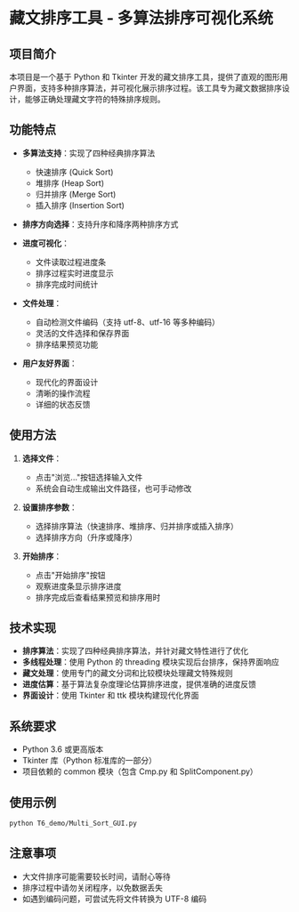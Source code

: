 # 藏文排序工具 - 多算法排序可视化系统

## 项目简介

本项目是一个基于 Python 和 Tkinter 开发的藏文排序工具，提供了直观的图形用户界面，支持多种排序算法，并可视化展示排序过程。该工具专为藏文数据排序设计，能够正确处理藏文字符的特殊排序规则。

## 功能特点

- **多算法支持**：实现了四种经典排序算法
  - 快速排序 (Quick Sort)
  - 堆排序 (Heap Sort)
  - 归并排序 (Merge Sort)
  - 插入排序 (Insertion Sort)

- **排序方向选择**：支持升序和降序两种排序方式

- **进度可视化**：
  - 文件读取过程进度条
  - 排序过程实时进度显示
  - 排序完成时间统计

- **文件处理**：
  - 自动检测文件编码（支持 utf-8、utf-16 等多种编码）
  - 灵活的文件选择和保存界面
  - 排序结果预览功能

- **用户友好界面**：
  - 现代化的界面设计
  - 清晰的操作流程
  - 详细的状态反馈

## 使用方法

1. **选择文件**：
   - 点击"浏览..."按钮选择输入文件
   - 系统会自动生成输出文件路径，也可手动修改

2. **设置排序参数**：
   - 选择排序算法（快速排序、堆排序、归并排序或插入排序）
   - 选择排序方向（升序或降序）

3. **开始排序**：
   - 点击"开始排序"按钮
   - 观察进度条显示排序进度
   - 排序完成后查看结果预览和排序用时

## 技术实现

- **排序算法**：实现了四种经典排序算法，并针对藏文特性进行了优化
- **多线程处理**：使用 Python 的 threading 模块实现后台排序，保持界面响应
- **藏文处理**：使用专门的藏文分词和比较模块处理藏文特殊规则
- **进度估算**：基于算法复杂度理论估算排序进度，提供准确的进度反馈
- **界面设计**：使用 Tkinter 和 ttk 模块构建现代化界面

## 系统要求

- Python 3.6 或更高版本
- Tkinter 库（Python 标准库的一部分）
- 项目依赖的 common 模块（包含 Cmp.py 和 SplitComponent.py）

## 使用示例

```bash
python T6_demo/Multi_Sort_GUI.py
```

## 注意事项

- 大文件排序可能需要较长时间，请耐心等待
- 排序过程中请勿关闭程序，以免数据丢失
- 如遇到编码问题，可尝试先将文件转换为 UTF-8 编码
